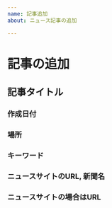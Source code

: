 ```yaml
---
name: 記事追加
about: ニュース記事の追加

---
```


# 記事の追加

## 記事タイトル

### 作成日付

### 場所

### キーワード

### ニュースサイトのURL, 新聞名

### ニュースサイトの場合はURL

